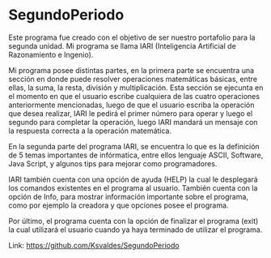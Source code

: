 # SegundoPeriodo

Este programa fue creado con el objetivo de ser nuestro portafolio para la segunda unidad.
Mi programa se llama IARI (Inteligencia Artificial de Razonamiento e Ingenio).

Mi programa posee distintas partes, en la primera parte se encuentra una sección en donde puede resolver operaciones matemáticas básicas, entre ellas, la suma,
la resta, división y multiplicación. Esta sección se ejecunta en el momento en que el usuario escribe cualquiera de las cuatro operaciones anteriormente mencionadas, luego
de que el usuario escriba la operación que desea realizar, IARI le pedirá el primer número para operar y luego el segundo para completar la operación, luego IARI mandará
un mensaje con la respuesta correcta a la operación matemática.

En la segunda parte del programa IARI, se encuentra lo que es la definición de 5 temas importantes de infórmatica, entre ellos lenguaje ASCII, Software, Java Script, y algunos tips para mejorar como programadores.

IARI también cuenta con una opción de ayuda (HELP) la cual le desplegará los comandos existentes en el programa al usuario. También cuenta con la opción de Info, para mostrar
información importante sobre el programa, como por ejemplo la creadora y que opciones posee el programa.

Por último, el programa cuenta con la opción de finalizar el programa (exit) la cual utilizará el usuario cuando ya haya terminado de utilizar el programa.



Link: https://github.com/Ksvaldes/SegundoPeriodo
